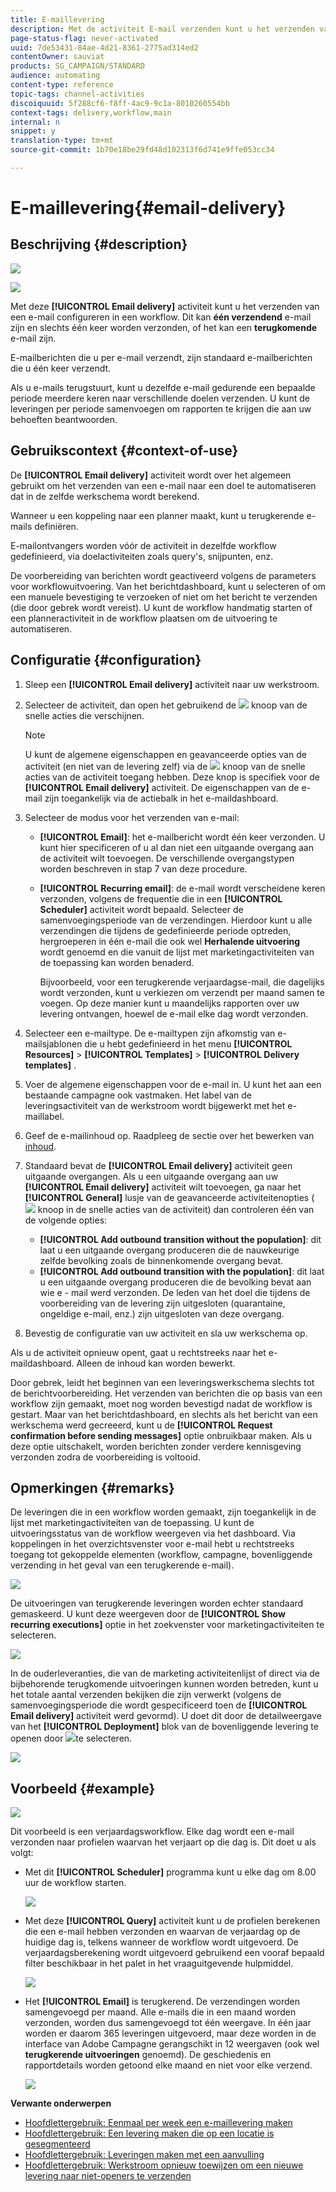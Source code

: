 ```yaml
---
title: E-maillevering
description: Met de activiteit E-mail verzenden kunt u het verzenden van één verzendende e-mail of een terugkerende e-mail configureren in een workflow.
page-status-flag: never-activated
uuid: 7de53431-84ae-4d21-8361-2775ad314ed2
contentOwner: sauviat
products: SG_CAMPAIGN/STANDARD
audience: automating
content-type: reference
topic-tags: channel-activities
discoiquuid: 5f288cf6-f8ff-4ac9-9c1a-8010260554bb
context-tags: delivery,workflow,main
internal: n
snippet: y
translation-type: tm+mt
source-git-commit: 1b70e18be29fd48d102313f6d741e9ffe053cc34

---
```



# E-maillevering{#email-delivery}

## Beschrijving {#description}

![](assets/email.png)

![](assets/recurrentemail.png)

Met deze **[!UICONTROL Email delivery]** activiteit kunt u het verzenden van een e-mail configureren in een workflow. Dit kan **één verzendend** e-mail zijn en slechts één keer worden verzonden, of het kan een **terugkomende** e-mail zijn.

E-mailberichten die u per e-mail verzendt, zijn standaard e-mailberichten die u één keer verzendt.

Als u e-mails terugstuurt, kunt u dezelfde e-mail gedurende een bepaalde periode meerdere keren naar verschillende doelen verzenden. U kunt de leveringen per periode samenvoegen om rapporten te krijgen die aan uw behoeften beantwoorden.

## Gebruikscontext {#context-of-use}

De **[!UICONTROL Email delivery]** activiteit wordt over het algemeen gebruikt om het verzenden van een e-mail naar een doel te automatiseren dat in de zelfde werkschema wordt berekend.

Wanneer u een koppeling naar een planner maakt, kunt u terugkerende e-mails definiëren.

E-mailontvangers worden vóór de activiteit in dezelfde workflow gedefinieerd, via doelactiviteiten zoals query&#39;s, snijpunten, enz.

De voorbereiding van berichten wordt geactiveerd volgens de parameters voor workflowuitvoering. Van het berichtdashboard, kunt u selecteren of om een manuele bevestiging te verzoeken of niet om het bericht te verzenden (die door gebrek wordt vereist). U kunt de workflow handmatig starten of een planneractiviteit in de workflow plaatsen om de uitvoering te automatiseren.

## Configuratie {#configuration}

1. Sleep een **[!UICONTROL Email delivery]** activiteit naar uw werkstroom.
1. Selecteer de activiteit, dan open het gebruikend de ![](assets/edit_darkgrey-24px.png) knoop van de snelle acties die verschijnen.

   >[!NOTE]
   >
   >U kunt de algemene eigenschappen en geavanceerde opties van de activiteit (en niet van de levering zelf) via de ![](assets/dlv_activity_params-24px.png) knoop van de snelle acties van de activiteit toegang hebben. Deze knop is specifiek voor de **[!UICONTROL Email delivery]** activiteit. De eigenschappen van de e-mail zijn toegankelijk via de actiebalk in het e-maildashboard.

1. Selecteer de modus voor het verzenden van e-mail:

   * **[!UICONTROL Email]**: het e-mailbericht wordt één keer verzonden. U kunt hier specificeren of u al dan niet een uitgaande overgang aan de activiteit wilt toevoegen. De verschillende overgangstypen worden beschreven in stap 7 van deze procedure.
   * **[!UICONTROL Recurring email]**: de e-mail wordt verscheidene keren verzonden, volgens de frequentie die in een **[!UICONTROL Scheduler]** activiteit wordt bepaald. Selecteer de samenvoegingsperiode van de verzendingen. Hierdoor kunt u alle verzendingen die tijdens de gedefinieerde periode optreden, hergroeperen in één e-mail die ook wel **Herhalende uitvoering** wordt genoemd en die vanuit de lijst met marketingactiviteiten van de toepassing kan worden benaderd.

      Bijvoorbeeld, voor een terugkerende verjaardagse-mail, die dagelijks wordt verzonden, kunt u verkiezen om verzendt per maand samen te voegen. Op deze manier kunt u maandelijks rapporten over uw levering ontvangen, hoewel de e-mail elke dag wordt verzonden.

1. Selecteer een e-mailtype. De e-mailtypen zijn afkomstig van e-mailsjablonen die u hebt gedefinieerd in het menu **[!UICONTROL Resources]** > **[!UICONTROL Templates]** > **[!UICONTROL Delivery templates]** .
1. Voer de algemene eigenschappen voor de e-mail in. U kunt het aan een bestaande campagne ook vastmaken. Het label van de leveringsactiviteit van de werkstroom wordt bijgewerkt met het e-maillabel.
1. Geef de e-mailinhoud op. Raadpleeg de sectie over het bewerken van [inhoud](../../designing/using/designing-content-in-adobe-campaign.md).
1. Standaard bevat de **[!UICONTROL Email delivery]** activiteit geen uitgaande overgangen. Als u een uitgaande overgang aan uw **[!UICONTROL Email delivery]** activiteit wilt toevoegen, ga naar het **[!UICONTROL General]** lusje van de geavanceerde activiteitenopties ( ![](assets/dlv_activity_params-24px.png) knoop in de snelle acties van de activiteit) dan controleren één van de volgende opties:

   * **[!UICONTROL Add outbound transition without the population]**: dit laat u een uitgaande overgang produceren die de nauwkeurige zelfde bevolking zoals de binnenkomende overgang bevat.
   * **[!UICONTROL Add outbound transition with the population]**: dit laat u een uitgaande overgang produceren die de bevolking bevat aan wie e - mail werd verzonden. De leden van het doel die tijdens de voorbereiding van de levering zijn uitgesloten (quarantaine, ongeldige e-mail, enz.) zijn uitgesloten van deze overgang.

1. Bevestig de configuratie van uw activiteit en sla uw werkschema op.

Als u de activiteit opnieuw opent, gaat u rechtstreeks naar het e-maildashboard. Alleen de inhoud kan worden bewerkt.

Door gebrek, leidt het beginnen van een leveringswerkschema slechts tot de berichtvoorbereiding. Het verzenden van berichten die op basis van een workflow zijn gemaakt, moet nog worden bevestigd nadat de workflow is gestart. Maar van het berichtdashboard, en slechts als het bericht van een werkschema werd gecreeerd, kunt u de **[!UICONTROL Request confirmation before sending messages]** optie onbruikbaar maken. Als u deze optie uitschakelt, worden berichten zonder verdere kennisgeving verzonden zodra de voorbereiding is voltooid.

## Opmerkingen {#remarks}

De leveringen die in een workflow worden gemaakt, zijn toegankelijk in de lijst met marketingactiviteiten van de toepassing. U kunt de uitvoeringsstatus van de workflow weergeven via het dashboard. Via koppelingen in het overzichtsvenster voor e-mail hebt u rechtstreeks toegang tot gekoppelde elementen (workflow, campagne, bovenliggende verzending in het geval van een terugkerende e-mail).

![](assets/wkf_display_recurrent_executions_2.png)

De uitvoeringen van terugkerende leveringen worden echter standaard gemaskeerd. U kunt deze weergeven door de **[!UICONTROL Show recurring executions]** optie in het zoekvenster voor marketingactiviteiten te selecteren.

![](assets/wkf_display_recurrent_executions.png)

In de ouderleveranties, die van de marketing activiteitenlijst of direct via de bijbehorende terugkomende uitvoeringen kunnen worden betreden, kunt u het totale aantal verzenden bekijken die zijn verwerkt (volgens de samenvoegingsperiode die wordt gespecificeerd toen de **[!UICONTROL Email delivery]** activiteit werd gevormd). U doet dit door de detailweergave van het **[!UICONTROL Deployment]** blok van de bovenliggende levering te openen door ![](assets/wkf_dlv_detail_button.png)te selecteren.

![](assets/wkf_display_recurrent_executions_3.png)

## Voorbeeld {#example}

![](assets/wkf_delivery_example_1.png)

Dit voorbeeld is een verjaardagsworkflow. Elke dag wordt een e-mail verzonden naar profielen waarvan het verjaart op die dag is. Dit doet u als volgt:

* Met dit **[!UICONTROL Scheduler]** programma kunt u elke dag om 8.00 uur de workflow starten.

   ![](assets/wkf_delivery_example_2.png)

* Met deze **[!UICONTROL Query]** activiteit kunt u de profielen berekenen die een e-mail hebben verzonden en waarvan de verjaardag op de huidige dag is, telkens wanneer de workflow wordt uitgevoerd. De verjaardagsberekening wordt uitgevoerd gebruikend een vooraf bepaald filter beschikbaar in het palet in het vraaguitgevende hulpmiddel.

   ![](assets/wkf_delivery_example_3.png)

* Het **[!UICONTROL Email]** is terugkerend. De verzendingen worden samengevoegd per maand. Alle e-mails die in een maand worden verzonden, worden dus samengevoegd tot één weergave. In één jaar worden er daarom 365 leveringen uitgevoerd, maar deze worden in de interface van Adobe Campagne gerangschikt in 12 weergaven (ook wel **terugkerende uitvoeringen** genoemd). De geschiedenis en rapportdetails worden getoond elke maand en niet voor elke verzend.

   ![](assets/wkf_delivery_example_4.png)

**Verwante onderwerpen**

* [Hoofdlettergebruik: Eenmaal per week een e-maillevering maken](../../automating/using/workflow-weekly-offer.md)
* [Hoofdlettergebruik: Een levering maken die op een locatie is gesegmenteerd](../../automating/using/workflow-segmentation-location.md)
* [Hoofdlettergebruik: Leveringen maken met een aanvulling](../../automating/using/workflow-created-query-with-complement.md)
* [Hoofdlettergebruik: Werkstroom opnieuw toewijzen om een nieuwe levering naar niet-openers te verzenden](../../automating/using/workflow-cross-channel-retargeting.md)